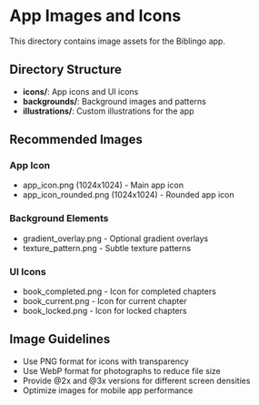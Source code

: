 # App Images and Icons

This directory contains image assets for the Biblingo app.

## Directory Structure

- **icons/**: App icons and UI icons
- **backgrounds/**: Background images and patterns
- **illustrations/**: Custom illustrations for the app

## Recommended Images

### App Icon
- app_icon.png (1024x1024) - Main app icon
- app_icon_rounded.png (1024x1024) - Rounded app icon

### Background Elements
- gradient_overlay.png - Optional gradient overlays
- texture_pattern.png - Subtle texture patterns

### UI Icons
- book_completed.png - Icon for completed chapters
- book_current.png - Icon for current chapter
- book_locked.png - Icon for locked chapters

## Image Guidelines

- Use PNG format for icons with transparency
- Use WebP format for photographs to reduce file size
- Provide @2x and @3x versions for different screen densities
- Optimize images for mobile app performance